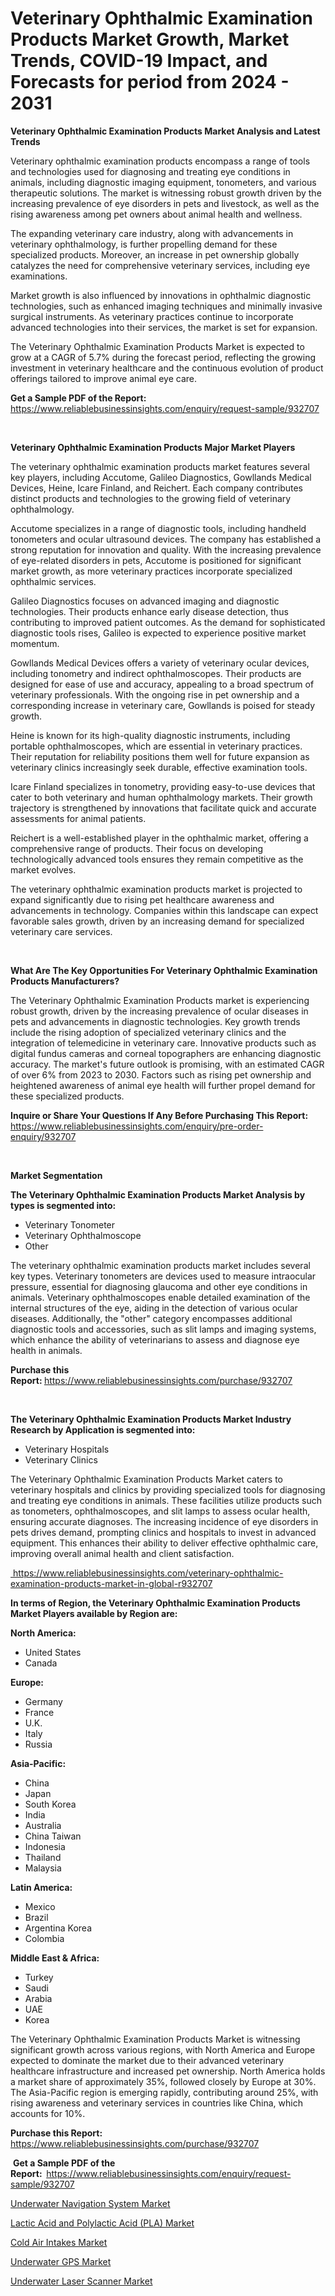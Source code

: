 <p><h1>Veterinary Ophthalmic Examination Products Market Growth, Market Trends, COVID-19 Impact, and Forecasts for period from 2024 - 2031</h1></p><p><strong>Veterinary Ophthalmic Examination Products Market Analysis and Latest Trends</strong></p>
<p><p>Veterinary ophthalmic examination products encompass a range of tools and technologies used for diagnosing and treating eye conditions in animals, including diagnostic imaging equipment, tonometers, and various therapeutic solutions. The market is witnessing robust growth driven by the increasing prevalence of eye disorders in pets and livestock, as well as the rising awareness among pet owners about animal health and wellness.</p><p>The expanding veterinary care industry, along with advancements in veterinary ophthalmology, is further propelling demand for these specialized products. Moreover, an increase in pet ownership globally catalyzes the need for comprehensive veterinary services, including eye examinations.</p><p>Market growth is also influenced by innovations in ophthalmic diagnostic technologies, such as enhanced imaging techniques and minimally invasive surgical instruments. As veterinary practices continue to incorporate advanced technologies into their services, the market is set for expansion. </p><p>The Veterinary Ophthalmic Examination Products Market is expected to grow at a CAGR of 5.7% during the forecast period, reflecting the growing investment in veterinary healthcare and the continuous evolution of product offerings tailored to improve animal eye care.</p></p>
<p><strong>Get a Sample PDF of the Report:&nbsp;</strong> <a href="https://www.reliablebusinessinsights.com/enquiry/request-sample/932707?utm_campaign=97&utm_medium=2&utm_source=Github&utm_content=ia&utm_term=03122024&utm_id=veterinary-ophthalmic-examination-products">https://www.reliablebusinessinsights.com/enquiry/request-sample/932707</a></p>
<p>&nbsp;</p>
<p><strong>Veterinary Ophthalmic Examination Products Major Market Players</strong></p>
<p><p>The veterinary ophthalmic examination products market features several key players, including Accutome, Galileo Diagnostics, Gowllands Medical Devices, Heine, Icare Finland, and Reichert. Each company contributes distinct products and technologies to the growing field of veterinary ophthalmology.</p><p>Accutome specializes in a range of diagnostic tools, including handheld tonometers and ocular ultrasound devices. The company has established a strong reputation for innovation and quality. With the increasing prevalence of eye-related disorders in pets, Accutome is positioned for significant market growth, as more veterinary practices incorporate specialized ophthalmic services.</p><p>Galileo Diagnostics focuses on advanced imaging and diagnostic technologies. Their products enhance early disease detection, thus contributing to improved patient outcomes. As the demand for sophisticated diagnostic tools rises, Galileo is expected to experience positive market momentum.</p><p>Gowllands Medical Devices offers a variety of veterinary ocular devices, including tonometry and indirect ophthalmoscopes. Their products are designed for ease of use and accuracy, appealing to a broad spectrum of veterinary professionals. With the ongoing rise in pet ownership and a corresponding increase in veterinary care, Gowllands is poised for steady growth.</p><p>Heine is known for its high-quality diagnostic instruments, including portable ophthalmoscopes, which are essential in veterinary practices. Their reputation for reliability positions them well for future expansion as veterinary clinics increasingly seek durable, effective examination tools.</p><p>Icare Finland specializes in tonometry, providing easy-to-use devices that cater to both veterinary and human ophthalmology markets. Their growth trajectory is strengthened by innovations that facilitate quick and accurate assessments for animal patients.</p><p>Reichert is a well-established player in the ophthalmic market, offering a comprehensive range of products. Their focus on developing technologically advanced tools ensures they remain competitive as the market evolves.</p><p>The veterinary ophthalmic examination products market is projected to expand significantly due to rising pet healthcare awareness and advancements in technology. Companies within this landscape can expect favorable sales growth, driven by an increasing demand for specialized veterinary care services.</p></p>
<p>&nbsp;</p>
<p><strong>What Are The Key Opportunities For Veterinary Ophthalmic Examination Products Manufacturers?</strong></p>
<p><p>The Veterinary Ophthalmic Examination Products market is experiencing robust growth, driven by the increasing prevalence of ocular diseases in pets and advancements in diagnostic technologies. Key growth trends include the rising adoption of specialized veterinary clinics and the integration of telemedicine in veterinary care. Innovative products such as digital fundus cameras and corneal topographers are enhancing diagnostic accuracy. The market's future outlook is promising, with an estimated CAGR of over 6% from 2023 to 2030. Factors such as rising pet ownership and heightened awareness of animal eye health will further propel demand for these specialized products.</p></p>
<p><strong>Inquire or Share Your Questions If Any Before Purchasing This Report:</strong> <a href="https://www.reliablebusinessinsights.com/enquiry/pre-order-enquiry/932707?utm_campaign=97&utm_medium=2&utm_source=Github&utm_content=ia&utm_term=03122024&utm_id=veterinary-ophthalmic-examination-products">https://www.reliablebusinessinsights.com/enquiry/pre-order-enquiry/932707</a></p>
<p>&nbsp;</p>
<p><strong>Market Segmentation</strong></p>
<p><strong>The Veterinary Ophthalmic Examination Products Market Analysis by types is segmented into:</strong></p>
<p><ul><li>Veterinary Tonometer</li><li>Veterinary Ophthalmoscope</li><li>Other</li></ul></p>
<p><p>The veterinary ophthalmic examination products market includes several key types. Veterinary tonometers are devices used to measure intraocular pressure, essential for diagnosing glaucoma and other eye conditions in animals. Veterinary ophthalmoscopes enable detailed examination of the internal structures of the eye, aiding in the detection of various ocular diseases. Additionally, the "other" category encompasses additional diagnostic tools and accessories, such as slit lamps and imaging systems, which enhance the ability of veterinarians to assess and diagnose eye health in animals.</p></p>
<p><strong>Purchase this Report:&nbsp;</strong><a href="https://www.reliablebusinessinsights.com/purchase/932707?utm_campaign=97&utm_medium=2&utm_source=Github&utm_content=ia&utm_term=03122024&utm_id=veterinary-ophthalmic-examination-products">https://www.reliablebusinessinsights.com/purchase/932707</a></p>
<p>&nbsp;</p>
<p><strong>The Veterinary Ophthalmic Examination Products Market Industry Research by Application is segmented into:</strong></p>
<p><ul><li>Veterinary Hospitals</li><li>Veterinary Clinics</li></ul></p>
<p><p>The Veterinary Ophthalmic Examination Products Market caters to veterinary hospitals and clinics by providing specialized tools for diagnosing and treating eye conditions in animals. These facilities utilize products such as tonometers, ophthalmoscopes, and slit lamps to assess ocular health, ensuring accurate diagnoses. The increasing incidence of eye disorders in pets drives demand, prompting clinics and hospitals to invest in advanced equipment. This enhances their ability to deliver effective ophthalmic care, improving overall animal health and client satisfaction.</p></p>
<p><a href="https://www.reliablebusinessinsights.com/veterinary-ophthalmic-examination-products-market-in-global-r932707?utm_campaign=97&utm_medium=2&utm_source=Github&utm_content=ia&utm_term=03122024&utm_id=veterinary-ophthalmic-examination-products">&nbsp;https://www.reliablebusinessinsights.com/veterinary-ophthalmic-examination-products-market-in-global-r932707</a></p>
<p><strong>In terms of Region, the Veterinary Ophthalmic Examination Products Market Players available by Region are:</strong></p>
<p>
    <p> <strong> North America: </strong>
        <ul>
            <li>United States</li>
            <li>Canada</li>
        </ul>
        </p> 
    <p> <strong> Europe: </strong>
        <ul>
            <li>Germany</li>
            <li>France</li>
            <li>U.K.</li>
            <li>Italy</li>
            <li>Russia</li>
        </ul>
        </p> 
    <p> <strong> Asia-Pacific: </strong>
        <ul>
            <li>China</li>
            <li>Japan</li>
            <li>South Korea</li>
            <li>India</li>
            <li>Australia</li>
            <li>China Taiwan</li>
            <li>Indonesia</li>
            <li>Thailand</li>
            <li>Malaysia</li>
        </ul>
        </p> 
    <p> <strong> Latin America: </strong>
        <ul>
            <li>Mexico</li>
            <li>Brazil</li>
            <li>Argentina Korea</li>
            <li>Colombia</li>
        </ul>
        </p> 
    <p> <strong> Middle East & Africa: </strong>
        <ul>
            <li>Turkey</li>
            <li>Saudi</li>
            <li>Arabia</li>
            <li>UAE</li>
            <li>Korea</li>
        </ul>
    </p>
    </p>
<p><p>The Veterinary Ophthalmic Examination Products Market is witnessing significant growth across various regions, with North America and Europe expected to dominate the market due to their advanced veterinary healthcare infrastructure and increased pet ownership. North America holds a market share of approximately 35%, followed closely by Europe at 30%. The Asia-Pacific region is emerging rapidly, contributing around 25%, with rising awareness and veterinary services in countries like China, which accounts for 10%.</p></p>
<p><strong>Purchase this Report: </strong><a href="https://www.reliablebusinessinsights.com/purchase/932707?utm_campaign=97&utm_medium=2&utm_source=Github&utm_content=ia&utm_term=03122024&utm_id=veterinary-ophthalmic-examination-products">https://www.reliablebusinessinsights.com/purchase/932707</a></p>
<p>&nbsp;<strong>Get a Sample PDF of the Report:&nbsp;&nbsp;</strong><a href="https://www.reliablebusinessinsights.com/enquiry/request-sample/932707?utm_campaign=97&utm_medium=2&utm_source=Github&utm_content=ia&utm_term=03122024&utm_id=veterinary-ophthalmic-examination-products">https://www.reliablebusinessinsights.com/enquiry/request-sample/932707</a></p>
<p><strong></strong></p>
<p><p><a href="https://www.linkedin.com/pulse/deep-insights-underwater-navigation-system-market-size-growing-6dv1e?utm_campaign=97&utm_medium=2&utm_source=Github&utm_content=ia&utm_term=03122024&utm_id=veterinary-ophthalmic-examination-products">Underwater Navigation System Market</a></p><p><a href="https://issuu.com/reportprime-2/docs/lactic-acid-and-polylactic-acid-pla-market-size-20?utm_campaign=97&utm_medium=2&utm_source=Github&utm_content=ia&utm_term=03122024&utm_id=veterinary-ophthalmic-examination-products">Lactic Acid and Polylactic Acid (PLA) Market</a></p><p><a href="https://issuu.com/reportprime-2/docs/cold-air-intakes-market-size-2030.pptx?utm_campaign=97&utm_medium=2&utm_source=Github&utm_content=ia&utm_term=03122024&utm_id=veterinary-ophthalmic-examination-products">Cold Air Intakes Market</a></p><p><a href="https://www.linkedin.com/pulse/industry-breakdown-underwater-gps-market-size-growth-projections-pgaue?utm_campaign=97&utm_medium=2&utm_source=Github&utm_content=ia&utm_term=03122024&utm_id=veterinary-ophthalmic-examination-products">Underwater GPS Market</a></p><p><a href="https://www.linkedin.com/pulse/revenue-forecast-underwater-laser-scanner-industry-42-chfbe?utm_campaign=97&utm_medium=2&utm_source=Github&utm_content=ia&utm_term=03122024&utm_id=veterinary-ophthalmic-examination-products">Underwater Laser Scanner Market</a></p></p>